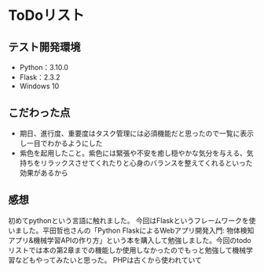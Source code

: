 <h1>ToDoリスト</h1>

<h2>テスト開発環境</h2>
<ul>
<li>Python：3.10.0</li>
<li>Flask：2.3.2</li>
<li>Windows 10</li>
</ul>

<h2>こだわった点</h2>
<ul>
    <li>期日、進行度、重要度はタスク管理には必須機能だと思ったので一覧に表示し一目でわかるようにした</li>
    <li>紫色を起用したこと。紫色には緊張や不安を癒し穏やかな気分を与える、気持ちをリラックスさせてくれたりと心身のバランスを整えてくれるといった効果があるから</li>
</ul>

<h2>感想</h2>
初めてpythonという言語に触れました。
今回はFlaskというフレームワークを使いました。平田哲也さんの「Python FlaskによるWebアプリ開発入門: 物体検知アプリ&機械学習APIの作り方」という本を購入して勉強しました。今回のtodoリストでは本の第2章までの機能しか使用しなかったのでもっと勉強して機械学習などもやってみたいと思った。
PHPは古くから使われていて
